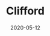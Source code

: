 ---
title: Clifford
description: This theme is specifically designed to help you create your own blog and share your thoughts, ideas, or news.
image: '/assets/img/projects/clifford-preview.jpg'
price: 35
home: https://jekyllthemes.io/theme/clifford-blog-jekyll-theme
demo: https://clifford-jekyll.netlify.app/
date: 2020-05-12
---